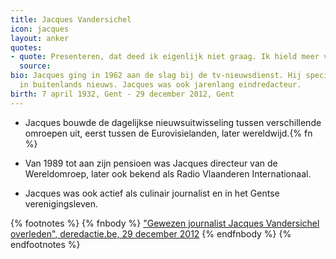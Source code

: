 ```yaml
---
title: Jacques Vandersichel
icon: jacques
layout: anker
quotes:
- quote: Presenteren, dat deed ik eigenlijk niet graag. Ik hield meer van het veldwerk.
  source: 
bio: Jacques ging in 1962 aan de slag bij de tv-nieuwsdienst. Hij specialiseerde zich
  in buitenlands nieuws. Jacques was ook jarenlang eindredacteur.
birth: 7 april 1932, Gent - 29 december 2012, Gent
---
```


* Jacques bouwde de dagelijkse nieuwsuitwisseling tussen verschillende omroepen uit, eerst tussen de Eurovisielanden, later wereldwijd.{% fn %}

* Van 1989 tot aan zijn pensioen was Jacques directeur van de Wereldomroep, later ook bekend als Radio Vlaanderen Internationaal.

* Jacques was ook actief als culinair journalist en in het Gentse verenigingsleven.

{% footnotes %}
{% fnbody %}
<a href="http://deredactie.be/cm/vrtnieuws/cultuur%2Ben%2Bmedia/media/1.1515022">"Gewezen journalist Jacques Vandersichel overleden", deredactie.be, 29 december 2012</a>
{% endfnbody %}
{% endfootnotes %}
